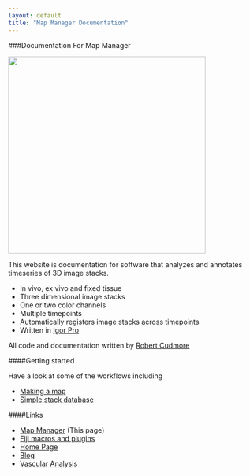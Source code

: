 ```yaml
---
layout: default
title: "Map Manager Documentation"
---
```


###Documentation For Map Manager

<IMG class="img-float-right" SRC="/mapmanager/images/imagingcore/stack_example_spines.jpg" width="400">

This website is documentation for software that analyzes and annotates <BR> timeseries of 3D image stacks.  

- In vivo, ex vivo and fixed tissue
- Three dimensional image stacks
- One or two color channels
- Multiple timepoints
- Automatically registers image stacks across timepoints
- Written in [Igor Pro][1]

All code and documentation written by [Robert Cudmore][2]

####Getting started

Have a look at some of the workflows including  

- [Making a map][3]
- [Simple stack database][4]

####Links

- <A HREF="http://cudmore.github.io/mapmanager/">Map Manager</A> (This page)
- <A HREF="https://github.com/cudmore/bob-fiji-plugins">Fiji macros and plugins</A>
- <A HREF="http://robertcudmore.org/">Home Page</A>
- <A HREF="http://cudmore.github.io/">Blog</A>
- <A HREF="http://cudmore.github.io/Vascular-Analysis/">Vascular Analysis</A>

[1]: http://wavemetrics.com
[2]: http://robertcudmore.org
[3]: /mapmanager/making-a-map/ "making-a-map"
[4]: /mapmanager/simple-stack-db/ "simple-stack-db"
